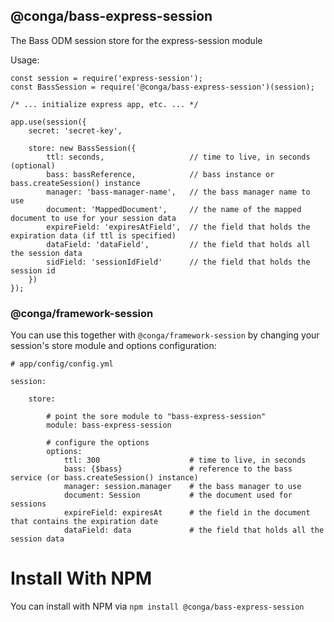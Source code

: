 @conga/bass-express-session
----------------------------

The Bass ODM session store for the express-session module

Usage:

```
const session = require('express-session');
const BassSession = require('@conga/bass-express-session')(session);
 
/* ... initialize express app, etc. ... */
 
app.use(session({
    secret: 'secret-key',
 
    store: new BassSession({
        ttl: seconds,                   // time to live, in seconds (optional)
        bass: bassReference,            // bass instance or bass.createSession() instance
        manager: 'bass-manager-name',   // the bass manager name to use
        document: 'MappedDocument',     // the name of the mapped document to use for your session data
        expireField: 'expiresAtField',  // the field that holds the expiration data (if ttl is specified)
        dataField: 'dataField',         // the field that holds all the session data 
        sidField: 'sessionIdField'      // the field that holds the session id
    })
});
```

### @conga/framework-session

You can use this together with `@conga/framework-session` by changing your session's store module 
and options configuration:

```
# app/config/config.yml

session:

    store:

        # point the sore module to "bass-express-session"
        module: bass-express-session
 
        # configure the options
        options:
            ttl: 300                    # time to live, in seconds
            bass: {$bass}               # reference to the bass service (or bass.createSession() instance)
            manager: session.manager    # the bass manager to use
            document: Session           # the document used for sessions
            expireField: expiresAt      # the field in the document that contains the expiration date
            dataField: data             # the field that holds all the session data
```

# Install With NPM
You can install with NPM via `npm install @conga/bass-express-session`